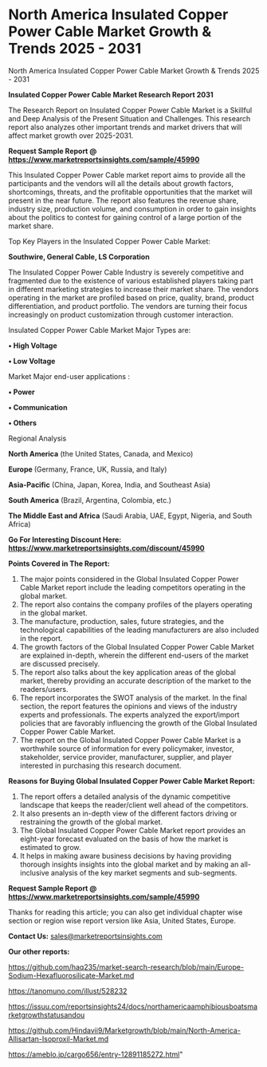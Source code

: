 # North America Insulated Copper Power Cable Market Growth & Trends 2025 - 2031
North America Insulated Copper Power Cable Market Growth & Trends 2025 - 2031

<strong>Insulated Copper Power Cable Market Research Report 2031</strong>

The Research Report on Insulated Copper Power Cable Market is a Skillful and Deep Analysis of the Present Situation and Challenges. This research report also analyzes other important trends and market drivers that will affect market growth over 2025-2031.

<strong>Request Sample Report @ <a href=https://www.marketreportsinsights.com/sample/45990>https://www.marketreportsinsights.com/sample/45990</a></strong>

This Insulated Copper Power Cable market report aims to provide all the participants and the vendors will all the details about growth factors, shortcomings, threats, and the profitable opportunities that the market will present in the near future. The report also features the revenue share, industry size, production volume, and consumption in order to gain insights about the politics to contest for gaining control of a large portion of the market share.

Top Key Players in the Insulated Copper Power Cable Market:

<strong>Southwire, General Cable, LS Corporation</strong>

The Insulated Copper Power Cable Industry is severely competitive and fragmented due to the existence of various established players taking part in different marketing strategies to increase their market share. The vendors operating in the market are profiled based on price, quality, brand, product differentiation, and product portfolio. The vendors are turning their focus increasingly on product customization through customer interaction.

Insulated Copper Power Cable Market Major Types are:

<strong>•  High Voltage

•  Low Voltage</strong>

Market Major end-user applications :

<strong>•  Power

•  Communication

•  Others</strong>

Regional Analysis

</u><strong><b>North America</b></strong> (the United States, Canada, and Mexico)

<strong><b>Europe </b></strong>(Germany, France, UK, Russia, and Italy)

<strong><b>Asia-Pacific</b></strong> (China, Japan, Korea, India, and Southeast Asia)

<strong><b>South America</b></strong> (Brazil, Argentina, Colombia, etc.)

<strong><b>The Middle East and Africa</b></strong> (Saudi Arabia, UAE, Egypt, Nigeria, and South Africa)

<strong>Go For Interesting Discount Here: <a href=https://www.marketreportsinsights.com/discount/45990>https://www.marketreportsinsights.com/discount/45990</a></strong>

<strong>Points Covered in The Report:</strong>
<ol>
  <li>The major points considered in the Global Insulated Copper Power Cable Market report include the leading competitors operating in the global market.</li>
  <li>The report also contains the company profiles of the players operating in the global market.</li>
  <li>The manufacture, production, sales, future strategies, and the technological capabilities of the leading manufacturers are also included in the report.</li>
  <li>The growth factors of the Global Insulated Copper Power Cable Market are explained in-depth, wherein the different end-users of the market are discussed precisely.</li>
  <li>The report also talks about the key application areas of the global market, thereby providing an accurate description of the market to the readers/users.</li>
  <li>The report incorporates the SWOT analysis of the market. In the final section, the report features the opinions and views of the industry experts and professionals. The experts analyzed the export/import policies that are favorably influencing the growth of the Global Insulated Copper Power Cable Market.</li>
  <li>The report on the Global Insulated Copper Power Cable Market is a worthwhile source of information for every policymaker, investor, stakeholder, service provider, manufacturer, supplier, and player interested in purchasing this research document.</li>
</ol>
<strong>Reasons for Buying Global Insulated Copper Power Cable Market Report:</strong>

<ol>
  <li>The report offers a detailed analysis of the dynamic competitive landscape that keeps the reader/client well ahead of the competitors.</li>
  <li>It also presents an in-depth view of the different factors driving or restraining the growth of the global market.</li>
  <li>The Global Insulated Copper Power Cable Market report provides an eight-year forecast evaluated on the basis of how the market is estimated to grow.</li>
  <li>It helps in making aware business decisions by having providing thorough insights insights into the global market and by making an all-inclusive analysis of the key market segments and sub-segments.</li>
</ol>
<strong>Request Sample Report @ <a href=https://www.marketreportsinsights.com/sample/45990>https://www.marketreportsinsights.com/sample/45990</a></strong>


Thanks for reading this article; you can also get individual chapter wise section or region wise report version like Asia, United States, Europe.

<strong>Contact Us:</strong>
sales@marketreportsinsights.com

<strong>Our other reports:</strong>

<a href=https://github.com/haq235/market-search-research/blob/main/Europe-Sodium-Hexafluorosilicate-Market.md>https://github.com/haq235/market-search-research/blob/main/Europe-Sodium-Hexafluorosilicate-Market.md</a>

<a href=https://tanomuno.com/illust/528232>https://tanomuno.com/illust/528232</a>

<a href=https://issuu.com/reportsinsights24/docs/northamericaamphibiousboatsmarketgrowthstatusandou>https://issuu.com/reportsinsights24/docs/northamericaamphibiousboatsmarketgrowthstatusandou</a>

<a href=https://github.com/Hindavii9/Marketgrowth/blob/main/North-America-Allisartan-Isoproxil-Market.md>https://github.com/Hindavii9/Marketgrowth/blob/main/North-America-Allisartan-Isoproxil-Market.md</a>

<a href=https://ameblo.jp/cargo656/entry-12891185272.html>https://ameblo.jp/cargo656/entry-12891185272.html</a>"
